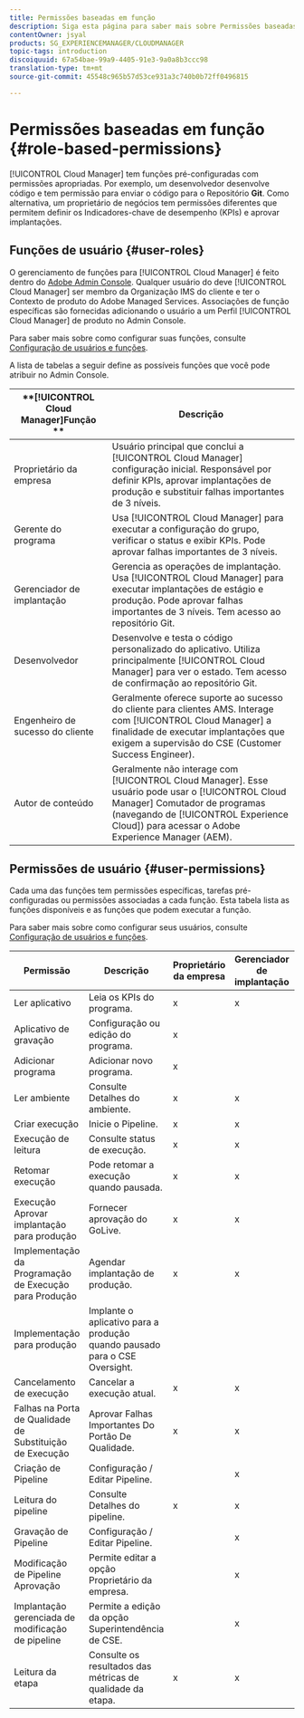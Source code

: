 ```yaml
---
title: Permissões baseadas em função
description: Siga esta página para saber mais sobre Permissões baseadas em funções.
contentOwner: jsyal
products: SG_EXPERIENCEMANAGER/CLOUDMANAGER
topic-tags: introduction
discoiquuid: 67a54bae-99a9-4405-91e3-9a0a8b3ccc98
translation-type: tm+mt
source-git-commit: 45548c965b57d53ce931a3c740b0b72ff0496815

---
```



# Permissões baseadas em função {#role-based-permissions}

[!UICONTROL Cloud Manager] tem funções pré-configuradas com permissões apropriadas. Por exemplo, um desenvolvedor desenvolve código e tem permissão para enviar o código para o Repositório **Git**. Como alternativa, um proprietário de negócios tem permissões diferentes que permitem definir os Indicadores-chave de desempenho (KPIs) e aprovar implantações.

## Funções de usuário {#user-roles}

O gerenciamento de funções para [!UICONTROL Cloud Manager] é feito dentro do [Adobe Admin Console](https://helpx.adobe.com/enterprise/using/admin-console.html). Qualquer usuário do deve [!UICONTROL Cloud Manager] ser membro da Organização IMS do cliente e ter o Contexto de produto do Adobe Managed Services. Associações de função específicas são fornecidas adicionando o usuário a um Perfil [!UICONTROL Cloud Manager] de produto no Admin Console.

Para saber mais sobre como configurar suas funções, consulte [Configuração de usuários e funções](setting-up-users-and-roles.md).

A lista de tabelas a seguir define as possíveis funções que você pode atribuir no Admin Console.

| **[!UICONTROL Cloud Manager]Função ** | **Descrição** |
|---|---|
| Proprietário da empresa | Usuário principal que conclui a [!UICONTROL Cloud Manager] configuração inicial. Responsável por definir KPIs, aprovar implantações de produção e substituir falhas importantes de 3 níveis. |
| Gerente do programa | Usa [!UICONTROL Cloud Manager] para executar a configuração do grupo, verificar o status e exibir KPIs. Pode aprovar falhas importantes de 3 níveis. |
| Gerenciador de implantação | Gerencia as operações de implantação. Usa [!UICONTROL Cloud Manager] para executar implantações de estágio e produção. Pode aprovar falhas importantes de 3 níveis. Tem acesso ao repositório Git. |
| Desenvolvedor | Desenvolve e testa o código personalizado do aplicativo. Utiliza principalmente [!UICONTROL Cloud Manager] para ver o estado. Tem acesso de confirmação ao repositório Git. |
| Engenheiro de sucesso do cliente | Geralmente oferece suporte ao sucesso do cliente para clientes AMS. Interage com [!UICONTROL Cloud Manager] a finalidade de executar implantações que exigem a supervisão do CSE (Customer Success Engineer). |
| Autor de conteúdo | Geralmente não interage com [!UICONTROL Cloud Manager]. Esse usuário pode usar o [!UICONTROL Cloud Manager] Comutador de programas (navegando de [!UICONTROL Experience Cloud]) para acessar o Adobe Experience Manager (AEM). |

## Permissões de usuário {#user-permissions}

Cada uma das funções tem permissões específicas, tarefas pré-configuradas ou permissões associadas a cada função. Esta tabela lista as funções disponíveis e as funções que podem executar a função.

Para saber mais sobre como configurar seus usuários, consulte [Configuração de usuários e funções](setting-up-users-and-roles.md).

| Permissão | Descrição | Proprietário da empresa | Gerenciador de implantação | Gerente do programa | Desenvolvedor | CSE |
|--- |--- |--- |--- |--- |--- |--- |
| Ler aplicativo | Leia os KPIs do programa. | x | x | x | x | x |
| Aplicativo de gravação | Configuração ou edição do programa. | x |  |  |  |  |
| Adicionar programa | Adicionar novo programa. | x |  |  |  |  |
| Ler ambiente | Consulte Detalhes do ambiente. | x | x | x | x | x |
| Criar execução | Inicie o Pipeline. | x | x | x |  |  |
| Execução de leitura | Consulte status de execução. | x | x | x | x | x |
| Retomar execução | Pode retomar a execução quando pausada. | x | x | x |  | x |
| Execução Aprovar implantação para produção | Fornecer aprovação do GoLive. | x | x | x |  |  |
| Implementação da Programação de Execução para Produção | Agendar implantação de produção. | x | x | x |  | x |
| Implementação para produção | Implante o aplicativo para a produção quando pausado para o CSE Oversight. |  |  |  |  | x |
| Cancelamento de execução | Cancelar a execução atual. | x | x | x |  |  |
| Falhas na Porta de Qualidade de Substituição de Execução | Aprovar Falhas Importantes Do Portão De Qualidade. | x | x | x |  |  |
| Criação de Pipeline | Configuração / Editar Pipeline. |  | x |  |  |  |
| Leitura do pipeline | Consulte Detalhes do pipeline. | x | x | x | x | x |
| Gravação de Pipeline | Configuração / Editar Pipeline. |  | x |  |  |  |
| Modificação de Pipeline Aprovação | Permite editar a opção Proprietário da empresa. |  | x |  |  |  |
| Implantação gerenciada de modificação de pipeline | Permite a edição da opção Superintendência de CSE. |  | x |  |  |  |
| Leitura da etapa | Consulte os resultados das métricas de qualidade da etapa. | x | x | x | x | x |
